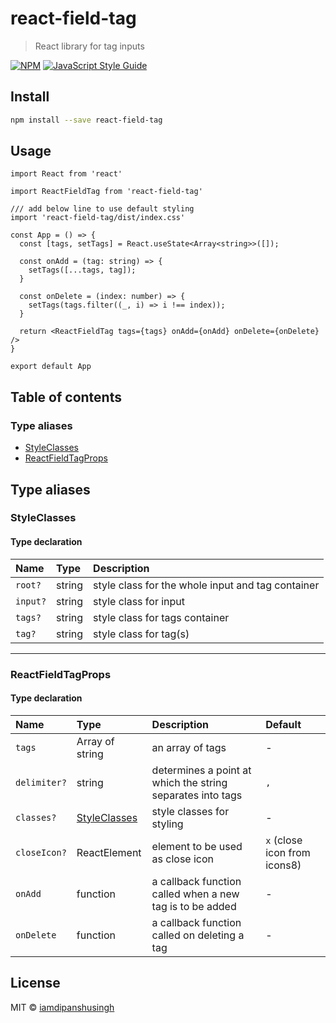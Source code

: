 # react-field-tag

> React library for tag inputs

[![NPM](https://img.shields.io/npm/v/react-field-tag.svg)](https://www.npmjs.com/package/react-field-tag) [![JavaScript Style Guide](https://img.shields.io/badge/code_style-standard-brightgreen.svg)](https://standardjs.com)

## Install

```bash
npm install --save react-field-tag
```

## Usage

```tsx
import React from 'react'

import ReactFieldTag from 'react-field-tag'

/// add below line to use default styling
import 'react-field-tag/dist/index.css'

const App = () => {
  const [tags, setTags] = React.useState<Array<string>>([]);

  const onAdd = (tag: string) => {
    setTags([...tags, tag]);
  }

  const onDelete = (index: number) => {
    setTags(tags.filter((_, i) => i !== index));
  }

  return <ReactFieldTag tags={tags} onAdd={onAdd} onDelete={onDelete} />
}

export default App
```

## Table of contents

### Type aliases

- [StyleClasses](#StyleClasses)
- [ReactFieldTagProps](#ReactFieldTagProps)

## Type aliases

### StyleClasses

#### Type declaration

| Name | Type | Description |
| :------ | :------ | :------ |
| `root?` | string | style class for the whole input and tag container |
| `input?` | string | style class for input |
| `tags?` | string | style class for tags container |
| `tag?` | string | style class for tag(s) |

___

### ReactFieldTagProps

#### Type declaration

| Name | Type | Description | Default |
| :------ | :------ | :------ | :------ |
| `tags` | Array of string | an array of tags | - |
| `delimiter?` | string | determines a point at which the string separates into tags | `,` |
| `classes?` | [StyleClasses](#StyleClasses) | style classes for styling | - |
| `closeIcon?` | ReactElement | element to be used as close icon | `x` (close icon from icons8) |
| `onAdd` | function | a callback function called when a new tag is to be added | - |
| `onDelete` | function | a callback function called on deleting a tag | - |

## License

MIT © [iamdipanshusingh](https://github.com/iamdipanshusingh)
